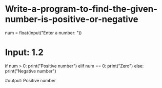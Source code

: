 # Write-a-program-to-find-the-given-number-is-positive-or-negative

num = float(input("Enter a number: "))
# Input: 1.2
if num > 0:
   print("Positive number")
elif num == 0:
   print("Zero")
else:
   print("Negative number")

#output: Positive number
